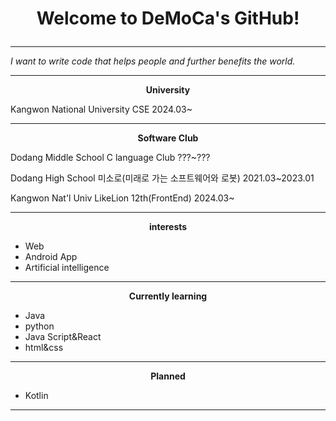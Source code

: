 # <p align="center">Welcome to DeMoCa's GitHub!</p>
---

*I want to write code that helps people and further benefits the world.*

---
**<p align="center">University</p>**
Kangwon National University CSE 2024.03~

---
**<p align="center">Software Club</p>**
Dodang Middle School C language Club ???~???

Dodang High School 미소로(미래로 가는 소프트웨어와 로봇)  2021.03~2023.01

Kangwon Nat'l Univ LikeLion 12th(FrontEnd) 2024.03~

---
**<p align="center">interests</p>**
- Web
- Android App
- Artificial intelligence
---
**<p align="center">Currently learning</p>**
- Java
- python
- Java Script&React
- html&css
---
**<p align="center">Planned</p>**
- Kotlin
---

